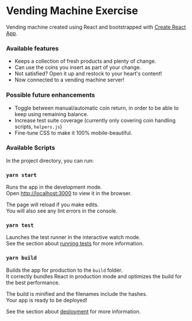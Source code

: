 # Vending Machine Exercise

Vending machine created using React and bootstrapped with [Create React App](https://github.com/facebook/create-react-app).

### Available features

* Keeps a collection of fresh products and plenty of change.
* Can use the coins you insert as part of your change.
* Not satisfied? Open it up and restock to your heart's content!
* Now connected to a vending machine server!

### Possible future enhancements

* Toggle between manual/automatic coin return, in order to be able to keep using remaining balance.
* Increase test suite coverage (currently only covering coin handling scripts, `helpers.js`)
* Fine-tune CSS to make it 100% mobile-beautiful.

### Available Scripts

In the project directory, you can run:

### `yarn start`

Runs the app in the development mode.<br />
Open [http://localhost:3000](http://localhost:3000) to view it in the browser.

The page will reload if you make edits.<br />
You will also see any lint errors in the console.

### `yarn test`

Launches the test runner in the interactive watch mode.<br />
See the section about [running tests](https://facebook.github.io/create-react-app/docs/running-tests) for more information.

### `yarn build`

Builds the app for production to the `build` folder.<br />
It correctly bundles React in production mode and optimizes the build for the best performance.

The build is minified and the filenames include the hashes.<br />
Your app is ready to be deployed!

See the section about [deployment](https://facebook.github.io/create-react-app/docs/deployment) for more information.